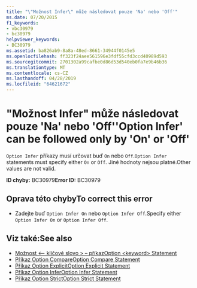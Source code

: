 ```yaml
---
title: "\"Možnost Infer\" může následovat pouze 'Na' nebo 'Off'"
ms.date: 07/20/2015
f1_keywords:
- vbc30979
- bc30979
helpviewer_keywords:
- BC30979
ms.assetid: ba826ab9-8a8a-48ed-8661-34944f0145e5
ms.openlocfilehash: ff323f24aee561596e3fdf55cfd3ccd40989d593
ms.sourcegitcommit: 2701302a99cafbe0d86d53d540eb0fa7e9b46b36
ms.translationtype: MT
ms.contentlocale: cs-CZ
ms.lasthandoff: 04/28/2019
ms.locfileid: "64621672"
---
```

# <a name="option-infer-can-be-followed-only-by-on-or-off"></a><span data-ttu-id="a36f4-102">"Možnost Infer" může následovat pouze 'Na' nebo 'Off'</span><span class="sxs-lookup"><span data-stu-id="a36f4-102">'Option Infer' can be followed only by 'On' or 'Off'</span></span>
<span data-ttu-id="a36f4-103">`Option Infer` příkazy musí určovat buď `On` nebo `Off`.</span><span class="sxs-lookup"><span data-stu-id="a36f4-103">`Option Infer` statements must specify either `On` or `Off`.</span></span> <span data-ttu-id="a36f4-104">Jiné hodnoty nejsou platné.</span><span class="sxs-lookup"><span data-stu-id="a36f4-104">Other values are not valid.</span></span>  
  
 <span data-ttu-id="a36f4-105">**ID chyby:** BC30979</span><span class="sxs-lookup"><span data-stu-id="a36f4-105">**Error ID:** BC30979</span></span>  
  
## <a name="to-correct-this-error"></a><span data-ttu-id="a36f4-106">Oprava této chyby</span><span class="sxs-lookup"><span data-stu-id="a36f4-106">To correct this error</span></span>  
  
- <span data-ttu-id="a36f4-107">Zadejte buď `Option Infer On` nebo `Option Infer Off`.</span><span class="sxs-lookup"><span data-stu-id="a36f4-107">Specify either `Option Infer On` or `Option Infer Off`.</span></span>  
  
## <a name="see-also"></a><span data-ttu-id="a36f4-108">Viz také:</span><span class="sxs-lookup"><span data-stu-id="a36f4-108">See also</span></span>

- [<span data-ttu-id="a36f4-109">Možnost \<– klíčové slovo > – příkaz</span><span class="sxs-lookup"><span data-stu-id="a36f4-109">Option \<keyword> Statement</span></span>](../../visual-basic/language-reference/statements/option-keyword-statement.md)
- [<span data-ttu-id="a36f4-110">Příkaz Option Compare</span><span class="sxs-lookup"><span data-stu-id="a36f4-110">Option Compare Statement</span></span>](../../visual-basic/language-reference/statements/option-compare-statement.md)
- [<span data-ttu-id="a36f4-111">Příkaz Option Explicit</span><span class="sxs-lookup"><span data-stu-id="a36f4-111">Option Explicit Statement</span></span>](../../visual-basic/language-reference/statements/option-explicit-statement.md)
- [<span data-ttu-id="a36f4-112">Příkaz Option Infer</span><span class="sxs-lookup"><span data-stu-id="a36f4-112">Option Infer Statement</span></span>](../../visual-basic/language-reference/statements/option-infer-statement.md)
- [<span data-ttu-id="a36f4-113">Příkaz Option Strict</span><span class="sxs-lookup"><span data-stu-id="a36f4-113">Option Strict Statement</span></span>](../../visual-basic/language-reference/statements/option-strict-statement.md)
